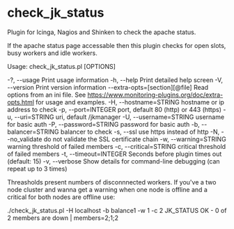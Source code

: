 # check_jk_status
Plugin for Icinga, Nagios and Shinken to check the apache status.

If the apache status page accessable then this plugin checks for open slots, busy workers and idle workers.

Usage: check_jk_status.pl [OPTIONS]

 -?, --usage
   Print usage information
 -h, --help
   Print detailed help screen
 -V, --version
   Print version information
 --extra-opts=[section][@file]
   Read options from an ini file. See https://www.monitoring-plugins.org/doc/extra-opts.html
   for usage and examples.
 -H, --hostname=STRING
   hostname or ip address to check
 -p, --port=INTEGER
   port, default 80 (http) or 443 (https)
 -u, --uri=STRING
   uri, default /jkmanager
 -U, --username=STRING
   username for basic auth
 -P, --password=STRING
   password for basic auth
 -b, --balancer=STRING
   balancer to check
 -s, --ssl
   use https instead of http
 -N, --no_validate
   do not validate the SSL certificate chain
 -w, --warning=STRING
   warning threshold of failed members
 -c, --critical=STRING
   critical threshold of failed members
 -t, --timeout=INTEGER
   Seconds before plugin times out (default: 15)
 -v, --verbose
   Show details for command-line debugging (can repeat up to 3 times)

Threasholds present numbers of disconnnected workers. If you've a two node cluster and wanna get a warning when one node is offline and a critical for both nodes are offline use:

./check_jk_status.pl -H localhost -b balance1 -w 1 -c 2
JK_STATUS OK - 0 of 2 members are down | members=2;1;2
